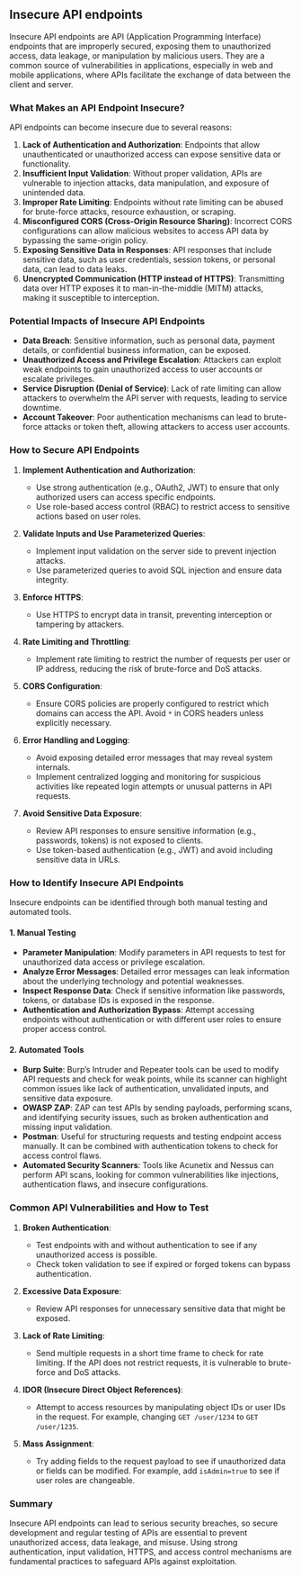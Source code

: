 ## Insecure API endpoints
Insecure API endpoints are API (Application Programming Interface) endpoints that are improperly secured, exposing them to unauthorized access, data leakage, or manipulation by malicious users. They are a common source of vulnerabilities in applications, especially in web and mobile applications, where APIs facilitate the exchange of data between the client and server.

### What Makes an API Endpoint Insecure?
API endpoints can become insecure due to several reasons:
1. **Lack of Authentication and Authorization**: Endpoints that allow unauthenticated or unauthorized access can expose sensitive data or functionality.
2. **Insufficient Input Validation**: Without proper validation, APIs are vulnerable to injection attacks, data manipulation, and exposure of unintended data.
3. **Improper Rate Limiting**: Endpoints without rate limiting can be abused for brute-force attacks, resource exhaustion, or scraping.
4. **Misconfigured CORS (Cross-Origin Resource Sharing)**: Incorrect CORS configurations can allow malicious websites to access API data by bypassing the same-origin policy.
5. **Exposing Sensitive Data in Responses**: API responses that include sensitive data, such as user credentials, session tokens, or personal data, can lead to data leaks.
6. **Unencrypted Communication (HTTP instead of HTTPS)**: Transmitting data over HTTP exposes it to man-in-the-middle (MITM) attacks, making it susceptible to interception.

### Potential Impacts of Insecure API Endpoints
- **Data Breach**: Sensitive information, such as personal data, payment details, or confidential business information, can be exposed.
- **Unauthorized Access and Privilege Escalation**: Attackers can exploit weak endpoints to gain unauthorized access to user accounts or escalate privileges.
- **Service Disruption (Denial of Service)**: Lack of rate limiting can allow attackers to overwhelm the API server with requests, leading to service downtime.
- **Account Takeover**: Poor authentication mechanisms can lead to brute-force attacks or token theft, allowing attackers to access user accounts.

### How to Secure API Endpoints
1. **Implement Authentication and Authorization**:
   - Use strong authentication (e.g., OAuth2, JWT) to ensure that only authorized users can access specific endpoints.
   - Use role-based access control (RBAC) to restrict access to sensitive actions based on user roles.

2. **Validate Inputs and Use Parameterized Queries**:
   - Implement input validation on the server side to prevent injection attacks.
   - Use parameterized queries to avoid SQL injection and ensure data integrity.

3. **Enforce HTTPS**:
   - Use HTTPS to encrypt data in transit, preventing interception or tampering by attackers.

4. **Rate Limiting and Throttling**:
   - Implement rate limiting to restrict the number of requests per user or IP address, reducing the risk of brute-force and DoS attacks.

5. **CORS Configuration**:
   - Ensure CORS policies are properly configured to restrict which domains can access the API. Avoid `*` in CORS headers unless explicitly necessary.

6. **Error Handling and Logging**:
   - Avoid exposing detailed error messages that may reveal system internals.
   - Implement centralized logging and monitoring for suspicious activities like repeated login attempts or unusual patterns in API requests.

7. **Avoid Sensitive Data Exposure**:
   - Review API responses to ensure sensitive information (e.g., passwords, tokens) is not exposed to clients.
   - Use token-based authentication (e.g., JWT) and avoid including sensitive data in URLs.

### How to Identify Insecure API Endpoints
Insecure endpoints can be identified through both manual testing and automated tools.

#### 1. **Manual Testing**
   - **Parameter Manipulation**: Modify parameters in API requests to test for unauthorized data access or privilege escalation.
   - **Analyze Error Messages**: Detailed error messages can leak information about the underlying technology and potential weaknesses.
   - **Inspect Response Data**: Check if sensitive information like passwords, tokens, or database IDs is exposed in the response.
   - **Authentication and Authorization Bypass**: Attempt accessing endpoints without authentication or with different user roles to ensure proper access control.
   
#### 2. **Automated Tools**
   - **Burp Suite**: Burp’s Intruder and Repeater tools can be used to modify API requests and check for weak points, while its scanner can highlight common issues like lack of authentication, unvalidated inputs, and sensitive data exposure.
   - **OWASP ZAP**: ZAP can test APIs by sending payloads, performing scans, and identifying security issues, such as broken authentication and missing input validation.
   - **Postman**: Useful for structuring requests and testing endpoint access manually. It can be combined with authentication tokens to check for access control flaws.
   - **Automated Security Scanners**: Tools like Acunetix and Nessus can perform API scans, looking for common vulnerabilities like injections, authentication flaws, and insecure configurations.

### Common API Vulnerabilities and How to Test
1. **Broken Authentication**:
   - Test endpoints with and without authentication to see if any unauthorized access is possible.
   - Check token validation to see if expired or forged tokens can bypass authentication.

2. **Excessive Data Exposure**:
   - Review API responses for unnecessary sensitive data that might be exposed.

3. **Lack of Rate Limiting**:
   - Send multiple requests in a short time frame to check for rate limiting. If the API does not restrict requests, it is vulnerable to brute-force and DoS attacks.

4. **IDOR (Insecure Direct Object References)**:
   - Attempt to access resources by manipulating object IDs or user IDs in the request. For example, changing `GET /user/1234` to `GET /user/1235`.

5. **Mass Assignment**:
   - Try adding fields to the request payload to see if unauthorized data or fields can be modified. For example, add `isAdmin=true` to see if user roles are changeable.

### Summary
Insecure API endpoints can lead to serious security breaches, so secure development and regular testing of APIs are essential to prevent unauthorized access, data leakage, and misuse. Using strong authentication, input validation, HTTPS, and access control mechanisms are fundamental practices to safeguard APIs against exploitation.
